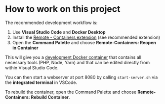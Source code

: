 # How to work on this project

The recommended development workflow is:

1. Use **Visual Studio Code** and **Docker Desktop**
1. Install the [Remote - Containers extension](https://marketplace.visualstudio.com/items?itemName=ms-vscode-remote.remote-containers) (see recommended extension)
1. Open the **Command Palette** and choose **Remote-Containers: Reopen in Container**

This will give you a [development Docker container](https://code.visualstudio.com/docs/remote/containers) that contains all necessary tools (PHP, Node, Yarn) and that can be edited directly from within Visual Studio Code.

You can then start a webserver at port 8080 by calling `start-server.sh` via the **integrated terminal** in VSCode.

To rebuild the container, open the Command Palette and choose **Remote-Containers: Rebuild Container**.
